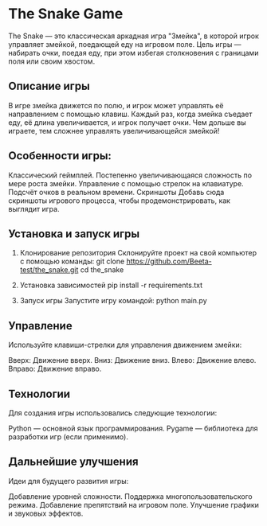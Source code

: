 # The Snake Game
The Snake — это классическая аркадная игра "Змейка", в которой игрок управляет змейкой, поедающей еду на игровом поле. Цель игры — набирать очки, поедая еду, при этом избегая столкновения с границами поля или своим хвостом.

## Описание игры
В игре змейка движется по полю, и игрок может управлять её направлением с помощью клавиш. Каждый раз, когда змейка съедает еду, её длина увеличивается, и игрок получает очки. Чем дольше вы играете, тем сложнее управлять увеличивающейся змейкой!

## Особенности игры:

Классический геймплей.
Постепенно увеличивающаяся сложность по мере роста змейки.
Управление с помощью стрелок на клавиатуре.
Подсчёт очков в реальном времени.
Скриншоты
Добавь сюда скриншоты игрового процесса, чтобы продемонстрировать, как выглядит игра.

## Установка и запуск игры
1. Клонирование репозитория
Склонируйте проект на свой компьютер с помощью команды:
git clone https://github.com/Beeta-test/the_snake.git
cd the_snake

2. Установка зависимостей
pip install -r requirements.txt

3. Запуск игры
Запустите игру командой:
python main.py

## Управление
Используйте клавиши-стрелки для управления движением змейки:

Вверх: Движение вверх.
Вниз: Движение вниз.
Влево: Движение влево.
Вправо: Движение вправо.

## Технологии
Для создания игры использовались следующие технологии:

Python — основной язык программирования.
Pygame — библиотека для разработки игр (если применимо).

## Дальнейшие улучшения
Идеи для будущего развития игры:

Добавление уровней сложности.
Поддержка многопользовательского режима.
Добавление препятствий на игровом поле.
Улучшение графики и звуковых эффектов.
